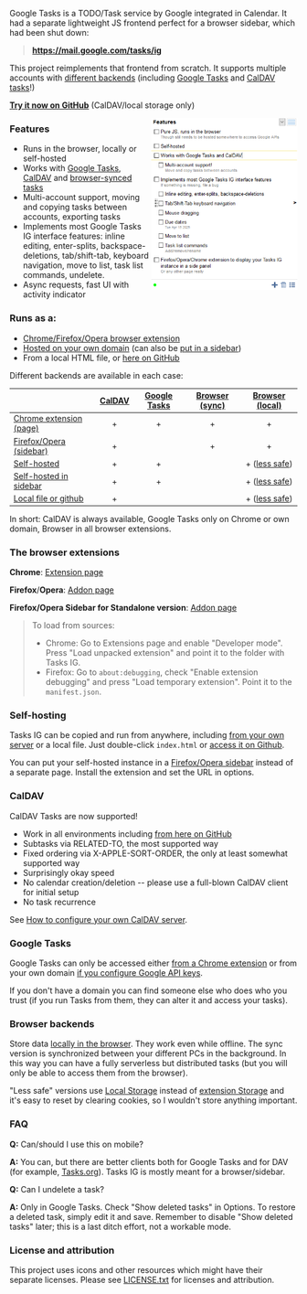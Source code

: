 Google Tasks is a TODO/Task service by Google integrated in Calendar. It had a separate lightweight JS frontend perfect for a browser sidebar, which had been shut down:

> **https://mail.google.com/tasks/ig**

This project reimplements that frontend from scratch. It supports multiple accounts with [different backends](#backends) (including [Google Tasks](#backend-gtasks) and [CalDAV tasks](#backend-caldav)!)

**[Try it now on GitHub](https://himselfv.github.io/tasks-ig/)** (CalDAV/local storage only)

<img align="right" width="256px" src="docs/screen-features.png" />

### Features
* Runs in the browser, locally or self-hosted
* Works with [Google Tasks](#backend-gtasks), [CalDAV](#backend-caldav) and [browser-synced tasks](#backend-browser)
* Multi-account support, moving and copying tasks between accounts, exporting tasks
* Implements most Google Tasks IG interface features: inline editing, enter-splits, backspace-deletions, tab/shift-tab, keyboard navigation, move to list, task list commands, undelete.
* Async requests, fast UI with activity indicator


### Runs as a:
* [Chrome/Firefox/Opera browser extension](#extensions)
* [Hosted on your own domain](#self-hosting) (can also be [put in a sidebar](#sidebar-standalone))
* From a local HTML file, or [here on GitHub](https://himselfv.github.io/tasks-ig/)

<a name="backends"></a>Different backends are available in each case:

|						| [CalDAV](#backend-caldav)| [Google Tasks](#backend-gtasks)	| [Browser (sync)](#backend-browser)	| [Browser (local)](#backend-browser)			|
|------						|:----:	|:----:		|:----:			|:----:			|
| [Chrome extension (page)](#extensions)	| +	| +		| +			| +			|
| [Firefox/Opera (sidebar)](#extensions)	| +	| 		| +			| +			|
| [Self-hosted](#self-hosting)			| +	| +		| 			| + ([less safe](#backend-local-storage))		|
| [Self-hosted in sidebar](#webpanel)		| +	| +		| 			| + ([less safe](#backend-local-storage))		|
| [Local file or github](#self-hosting)		| +	| 		| 			| + ([less safe](#backend-local-storage))		|

In short: CalDAV is always available, Google Tasks only on Chrome or own domain, Browser in all browser extensions.


### <a name="extensions"></a> The browser extensions

**Chrome**: [Extension page](https://chrome.google.com/webstore/detail/tasks-ig/nemjdegnmkepopaeifiolicbkgldjokn)

**Firefox**/**Opera**: [Addon page](https://addons.mozilla.org/ru/firefox/addon/tasks-ig/)

<a name="webpanel"></a>**Firefox/Opera Sidebar for Standalone version**: [Addon page](https://addons.mozilla.org/ru/firefox/addon/tasks-ig-webpanel/)

> To load from sources:
> * Chrome: Go to Extensions page and enable "Developer mode". Press "Load unpacked extension" and point it to the folder with Tasks IG.
> * Firefox: Go to `about:debugging`, check "Enable extension debugging" and press "Load temporary extension". Point it to the `manifest.json`.


### <a name="self-hosting"></a> Self-hosting
Tasks IG can be copied and run from anywhere, including [from your own server](docs/hosting.md) or a local file. Just double-click `index.html` or [access it on Github](https://himselfv.github.io/tasks-ig/).

You can put your self-hosted instance in a [Firefox/Opera sidebar](#webpanel) instead of a separate page. Install the extension and set the URL in options.


### <a name="backend-caldav"></a>CalDAV
CalDAV Tasks are now supported!

* Work in all environments including [from here on GitHub](https://himselfv.github.io/tasks-ig/)
* Subtasks via RELATED-TO, the most supported way
* Fixed ordering via X-APPLE-SORT-ORDER, the only at least somewhat supported way
* Surprisingly okay speed
* No calendar creation/deletion -- please use a full-blown CalDAV client for initial setup
* No task recurrence

See [How to configure your own CalDAV server](docs/hosting.md#caldav).


### <a name="backend-gtasks"></a>Google Tasks
Google Tasks can only be accessed either [from a Chrome extension](#extensions) or from your own domain [if you configure Google API keys](docs/hosting.md#gtasks).

If you don't have a domain you can find someone else who does who you trust (if you run Tasks from them, they can alter it and access your tasks).


### <a name="backend-browser"></a>Browser backends
Store data [locally in the browser](https://developer.mozilla.org/en-US/docs/Mozilla/Add-ons/WebExtensions/API/storage). They work even while offline. The sync version is synchronized between your different PCs in the background. In this way you can have a fully serverless but distributed tasks (but you will only be able to access them from the browser).

<a name="backend-local-storage"></a>"Less safe" versions use [Local Storage](https://developer.mozilla.org/en-US/docs/Web/API/Window/localStorage) instead of [extension Storage](https://developer.mozilla.org/en-US/docs/Mozilla/Add-ons/WebExtensions/API/storage) and it's easy to reset by clearing cookies, so I wouldn't store anything important.


### FAQ

**Q:** Can/should I use this on mobile?

**A:** You can, but there are better clients both for Google Tasks and for DAV (for example, [Tasks.org](https://f-droid.org/ru/packages/org.tasks/)). Tasks IG is mostly meant for a browser/sidebar.

**Q:** Can I undelete a task?

**A:** Only in Google Tasks. Check "Show deleted tasks" in Options. To restore a deleted task, simply edit it and save. Remember to disable "Show deleted tasks" later; this is a last ditch effort, not a workable mode.


### License and attribution
This project uses icons and other resources which might have their separate licenses. Please see [LICENSE.txt](LICENSE.txt) for licenses and attribution.
 
